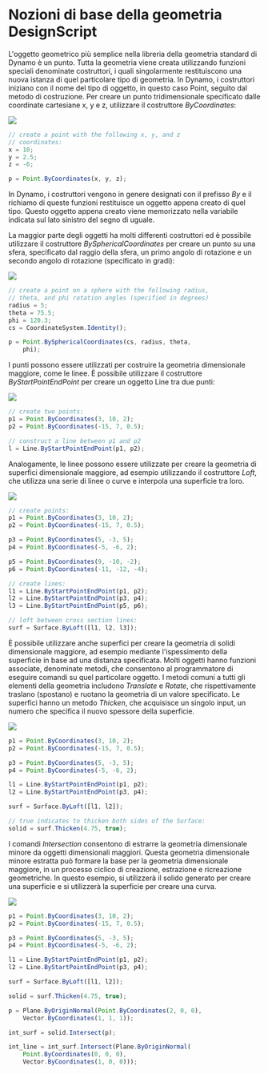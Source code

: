 # Nozioni di base della geometria DesignScript

L'oggetto geometrico più semplice nella libreria della geometria standard di Dynamo è un punto. Tutta la geometria viene creata utilizzando funzioni speciali denominate costruttori, i quali singolarmente restituiscono una nuova istanza di quel particolare tipo di geometria. In Dynamo, i costruttori iniziano con il nome del tipo di oggetto, in questo caso Point, seguito dal metodo di costruzione. Per creare un punto tridimensionale specificato dalle coordinate cartesiane x, y e z, utilizzare il costruttore *ByCoordinates*:

![](images/12-1/GeometryBasics_01.png)

```js
// create a point with the following x, y, and z
// coordinates:
x = 10;
y = 2.5;
z = -6;

p = Point.ByCoordinates(x, y, z);
```

In Dynamo, i costruttori vengono in genere designati con il prefisso *By* e il richiamo di queste funzioni restituisce un oggetto appena creato di quel tipo. Questo oggetto appena creato viene memorizzato nella variabile indicata sul lato sinistro del segno di uguale.

La maggior parte degli oggetti ha molti differenti costruttori ed è possibile utilizzare il costruttore *BySphericalCoordinates* per creare un punto su una sfera, specificato dal raggio della sfera, un primo angolo di rotazione e un secondo angolo di rotazione (specificato in gradi):

![](images/12-1/GeometryBasics_02.png)

```js
// create a point on a sphere with the following radius,
// theta, and phi rotation angles (specified in degrees)
radius = 5;
theta = 75.5;
phi = 120.3;
cs = CoordinateSystem.Identity();

p = Point.BySphericalCoordinates(cs, radius, theta,
    phi);
```

I punti possono essere utilizzati per costruire la geometria dimensionale maggiore, come le linee. È possibile utilizzare il costruttore *ByStartPointEndPoint* per creare un oggetto Line tra due punti:

![](images/12-1/GeometryBasics_03.png)

```js
// create two points:
p1 = Point.ByCoordinates(3, 10, 2);
p2 = Point.ByCoordinates(-15, 7, 0.5);

// construct a line between p1 and p2
l = Line.ByStartPointEndPoint(p1, p2);
```

Analogamente, le linee possono essere utilizzate per creare la geometria di superfici dimensionale maggiore, ad esempio utilizzando il costruttore *Loft*, che utilizza una serie di linee o curve e interpola una superficie tra loro.

![](images/12-1/GeometryBasics_04.png)

```js
// create points:
p1 = Point.ByCoordinates(3, 10, 2);
p2 = Point.ByCoordinates(-15, 7, 0.5);

p3 = Point.ByCoordinates(5, -3, 5);
p4 = Point.ByCoordinates(-5, -6, 2);

p5 = Point.ByCoordinates(9, -10, -2);
p6 = Point.ByCoordinates(-11, -12, -4);

// create lines:
l1 = Line.ByStartPointEndPoint(p1, p2);
l2 = Line.ByStartPointEndPoint(p3, p4);
l3 = Line.ByStartPointEndPoint(p5, p6);

// loft between cross section lines:
surf = Surface.ByLoft([l1, l2, l3]);
```

È possibile utilizzare anche superfici per creare la geometria di solidi dimensionale maggiore, ad esempio mediante l'ispessimento della superficie in base ad una distanza specificata. Molti oggetti hanno funzioni associate, denominate metodi, che consentono al programmatore di eseguire comandi su quel particolare oggetto. I metodi comuni a tutti gli elementi della geometria includono *Translate* e *Rotate*, che rispettivamente traslano (spostano) e ruotano la geometria di un valore specificato. Le superfici hanno un metodo *Thicken*, che acquisisce un singolo input, un numero che specifica il nuovo spessore della superficie.

![](images/12-1/GeometryBasics_05.png)

```js
p1 = Point.ByCoordinates(3, 10, 2);
p2 = Point.ByCoordinates(-15, 7, 0.5);

p3 = Point.ByCoordinates(5, -3, 5);
p4 = Point.ByCoordinates(-5, -6, 2);

l1 = Line.ByStartPointEndPoint(p1, p2);
l2 = Line.ByStartPointEndPoint(p3, p4);

surf = Surface.ByLoft([l1, l2]);

// true indicates to thicken both sides of the Surface:
solid = surf.Thicken(4.75, true);
```

I comandi *Intersection* consentono di estrarre la geometria dimensionale minore da oggetti dimensionali maggiori. Questa geometria dimensionale minore estratta può formare la base per la geometria dimensionale maggiore, in un processo ciclico di creazione, estrazione e ricreazione geometriche. In questo esempio, si utilizzerà il solido generato per creare una superficie e si utilizzerà la superficie per creare una curva.

![](images/12-1/GeometryBasics_06.png)

```js
p1 = Point.ByCoordinates(3, 10, 2);
p2 = Point.ByCoordinates(-15, 7, 0.5);

p3 = Point.ByCoordinates(5, -3, 5);
p4 = Point.ByCoordinates(-5, -6, 2);

l1 = Line.ByStartPointEndPoint(p1, p2);
l2 = Line.ByStartPointEndPoint(p3, p4);

surf = Surface.ByLoft([l1, l2]);

solid = surf.Thicken(4.75, true);

p = Plane.ByOriginNormal(Point.ByCoordinates(2, 0, 0),
    Vector.ByCoordinates(1, 1, 1));

int_surf = solid.Intersect(p);

int_line = int_surf.Intersect(Plane.ByOriginNormal(
    Point.ByCoordinates(0, 0, 0),
    Vector.ByCoordinates(1, 0, 0)));
```

